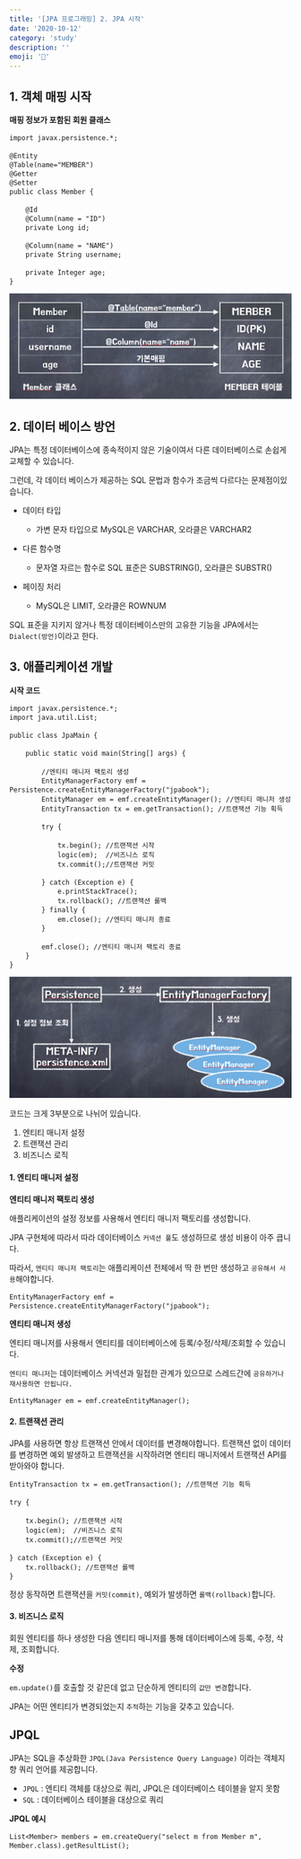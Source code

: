 ```yaml
---
title: '[JPA 프로그래밍] 2. JPA 시작'
date: '2020-10-12'
category: 'study'
description: ''
emoji: '🚥'
---
```


## 1. 객체 매핑 시작

**매핑 정보가 포함된 회원 클래스**

```java:title=Java
import javax.persistence.*;

@Entity
@Table(name="MEMBER")
@Getter
@Setter
public class Member {

    @Id
    @Column(name = "ID")
    private Long id;

    @Column(name = "NAME")
    private String username;

    private Integer age;
}
```

![JPA 테이블 매핑](./images/JPA_class_table_mapping.png)

## 2. 데이터 베이스 방언

JPA는 특정 데이터베이스에 종속적이지 않은 기술이여서 다른 데이터베이스로 손쉽게 교체할 수 있습니다.

그런데, 각 데이터 베이스가 제공하는 SQL 문법과 함수가 조금씩 다르다는 문제점이있습니다.

- 데이터 타입

  - 가변 문자 타입으로 MySQL은 VARCHAR, 오라클은 VARCHAR2

- 다른 함수명

  - 문자열 자르는 함수로 SQL 표준은 SUBSTRING(), 오라클은 SUBSTR()

- 페이징 처리
  - MySQL은 LIMIT, 오라클은 ROWNUM

SQL 표준을 지키지 않거나 특정 데이터베이스만의 고유한 기능을 JPA에서는 `Dialect(방언)`이라고 한다.

## 3. 애플리케이션 개발

**시작 코드**

```java:title=Java
import javax.persistence.*;
import java.util.List;

public class JpaMain {

    public static void main(String[] args) {

        //엔티티 매니저 팩토리 생성
        EntityManagerFactory emf = Persistence.createEntityManagerFactory("jpabook");
        EntityManager em = emf.createEntityManager(); //엔티티 매니저 생성
        EntityTransaction tx = em.getTransaction(); //트랜잭션 기능 획득

        try {

            tx.begin(); //트랜잭션 시작
            logic(em);  //비즈니스 로직
            tx.commit();//트랜잭션 커밋

        } catch (Exception e) {
            e.printStackTrace();
            tx.rollback(); //트랜잭션 롤백
        } finally {
            em.close(); //엔티티 매니저 종료
        }

        emf.close(); //엔티티 매니저 팩토리 종료
    }
}
```

![JPA 엔티티매니저 생성 과정](./images/JPA_2.png)

코드는 크게 3부분으로 나뉘어 있습니다.

1. 엔티티 매니저 설정
2. 트랜잭션 관리
3. 비즈니스 로직

#### 1. 엔티티 매니저 설정

**엔티티 매니저 팩토리 생성**

애플리케이션의 설정 정보를 사용해서 엔티티 매니저 팩토리를 생성합니다.

JPA 구현체에 따라서 따라 데이터베이스 `커넥션 풀`도 생성하므로 생성 비용이 아주 큽니다.

따라서, `엔티티 매니저 팩토리`는 애플리케이션 전체에서 딱 한 번만 생성하고 `공유해서 사용`해야합니다.

```java:title=Java
EntityManagerFactory emf = Persistence.createEntityManagerFactory("jpabook");
```

**엔티티 매니저 생성**

엔티티 매니저를 사용해서 엔티티를 데이터베이스에 등록/수정/삭제/조회할 수 있습니다.

`엔티티 매니저`는 데이터베이스 커넥션과 밀접한 관계가 있으므로 스레드간에 `공유하거나 재사용하면 안됩니다.`

```java:title=Java
EntityManager em = emf.createEntityManager();
```

#### 2. 트랜잭션 관리

JPA를 사용하면 항상 트랜잭션 안에서 데이터를 변경해야합니다.
트랜잭션 없이 데이터를 변경하면 예외 발생하고 트랜잭션을 시작하려면 엔티티 매니저에서 트랜잭션 API를 받아와야 합니다.

```java:title=Java
EntityTransaction tx = em.getTransaction(); //트랜잭션 기능 획득

try {

    tx.begin(); //트랜잭션 시작
    logic(em);  //비즈니스 로직
    tx.commit();//트랜잭션 커밋

} catch (Exception e) {
    tx.rollback(); //트랜잭션 롤백
}
```

정상 동작하면 트랜잭션을 `커밋(commit)`, 예외가 발생하면 `롤백(rollback)`합니다.

#### 3. 비즈니스 로직

회원 엔티티를 하나 생성한 다음 엔티티 매니저를 통해 데이터베이스에 등록, 수정, 삭제, 조회합니다.

**수정**

`em.update()`를 호출할 것 같은데 없고 단순하게 엔티티의 `값만 변경`합니다.

JPA는 어떤 엔티티가 변경되었는지 `추적`하는 기능을 갖추고 있습니다.

## JPQL

JPA는 SQL을 추상화한 `JPQL(Java Persistence Query Language)` 이라는 객체지향 쿼리 언어를 제공합니다.

- `JPQL` : 엔티티 객체를 대상으로 쿼리, JPQL은 데이터베이스 테이블을 알지 못함
- `SQL` : 데이터베이스 테이블을 대상으로 쿼리

**JPQL 예시**

```java:title=Java
List<Member> members = em.createQuery("select m from Member m", Member.class).getResultList();
```
